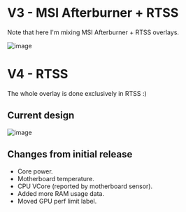 # V3 - MSI Afterburner + RTSS
Note that here I'm mixing MSI Afterburner + RTSS overlays.

![image](https://github.com/user-attachments/assets/b05daf0e-d346-4fa8-94de-c3a069d88b43)


# V4 - RTSS
The whole overlay is done exclusively in RTSS :)

## Current design
![image](https://github.com/user-attachments/assets/1426faf1-bc39-4daa-9845-7efe59f3cc5a)

## Changes from initial release
- Core power.
- Motherboard temperature.
- CPU VCore (reported by motherboard sensor).
- Added more RAM usage data.
- Moved GPU perf limit label.
